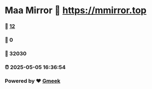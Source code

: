 # Maa Mirror :link: https://mmirror.top 
### :page_facing_up: [12](https://mmirror.top/tag.html) 
### :speech_balloon: 0 
### :hibiscus: 32030 
### :alarm_clock: 2025-05-05 16:36:54 
### Powered by :heart: [Gmeek](https://github.com/Meekdai/Gmeek)
